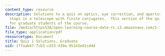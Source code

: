 ```yaml
---
content_type: resource
description: Solutions to a quiz on optics, eye correction, and aperture and field
  stops in a telescope with finite conjugates.  This version of the quiz is intended
  for graduate students of the course.
file: /media/https%3A/open-learning-course-data-rc.s3.amazonaws.com/2-71-optics-spring-2009/1ffaab477cb3cd33439a95143e41cd4d_MIT2_71S09_gquiz1_sol.pdf
file_type: application/pdf
resourcetype: Document
title: Quiz 1 Solutions, Graduate
uid: 1ffaab47-7cb3-cd33-439a-95143e41cd4d
---
```

